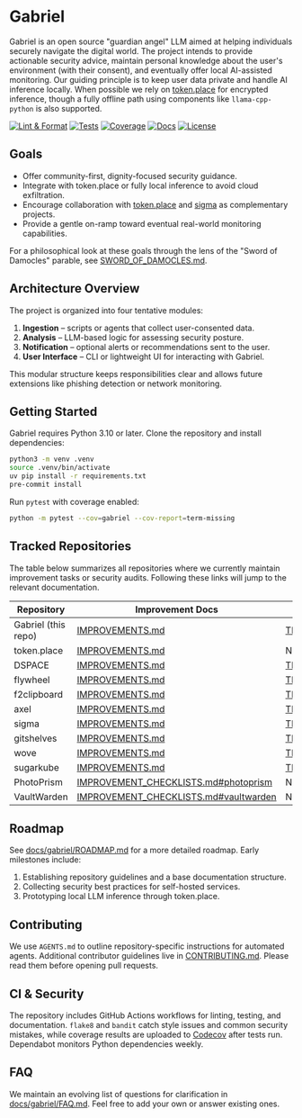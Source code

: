 # Gabriel

Gabriel is an open source "guardian angel" LLM aimed at helping individuals securely navigate the digital world. The project intends to provide actionable security advice, maintain personal knowledge about the user's environment (with their consent), and eventually offer local AI-assisted monitoring. Our guiding principle is to keep user data private and handle AI inference locally. When possible we rely on [token.place](https://github.com/futuroptimist/token.place) for encrypted inference, though a fully offline path using components like `llama-cpp-python` is also supported.

[![Lint & Format](https://img.shields.io/github/actions/workflow/status/futuroptimist/gabriel/.github/workflows/ci.yml?label=lint%20%26%20format)](https://github.com/futuroptimist/gabriel/actions/workflows/ci.yml)
[![Tests](https://img.shields.io/github/actions/workflow/status/futuroptimist/gabriel/.github/workflows/coverage.yml?label=tests)](https://github.com/futuroptimist/gabriel/actions/workflows/coverage.yml)
[![Coverage](https://codecov.io/gh/futuroptimist/gabriel/branch/main/graph/badge.svg)](https://codecov.io/gh/futuroptimist/gabriel)
[![Docs](https://img.shields.io/github/actions/workflow/status/futuroptimist/gabriel/.github/workflows/docs.yml?label=docs&branch=main)](https://github.com/futuroptimist/gabriel/actions/workflows/docs.yml)
[![License](https://img.shields.io/github/license/futuroptimist/gabriel)](LICENSE)

## Goals

- Offer community-first, dignity-focused security guidance.
- Integrate with token.place or fully local inference to avoid cloud exfiltration.
- Encourage collaboration with [token.place](https://github.com/futuroptimist/token.place) and [sigma](https://github.com/futuroptimist/sigma) as complementary projects.
- Provide a gentle on-ramp toward eventual real-world monitoring capabilities.

For a philosophical look at these goals through the lens of the "Sword of Damocles" parable, see [SWORD_OF_DAMOCLES.md](docs/gabriel/SWORD_OF_DAMOCLES.md).

## Architecture Overview

The project is organized into four tentative modules:

1. **Ingestion** – scripts or agents that collect user-consented data.
2. **Analysis** – LLM-based logic for assessing security posture.
3. **Notification** – optional alerts or recommendations sent to the user.
4. **User Interface** – CLI or lightweight UI for interacting with Gabriel.

This modular structure keeps responsibilities clear and allows future extensions like phishing detection or network monitoring.

## Getting Started

Gabriel requires Python 3.10 or later. Clone the repository and install dependencies:

```bash
python3 -m venv .venv
source .venv/bin/activate
uv pip install -r requirements.txt
pre-commit install
```

Run `pytest` with coverage enabled:

```bash
python -m pytest --cov=gabriel --cov-report=term-missing
```

## Tracked Repositories

The table below summarizes all repositories where we currently maintain
improvement tasks or security audits. Following these links will jump to the
relevant documentation.

| Repository | Improvement Docs | Threat Model |
|------------|-----------------|--------------|
| Gabriel (this repo) | [IMPROVEMENTS.md](docs/gabriel/IMPROVEMENTS.md) | [THREAT_MODEL.md](docs/gabriel/THREAT_MODEL.md) |
| token.place | [IMPROVEMENTS.md](docs/related/token_place/IMPROVEMENTS.md) | N/A |
| DSPACE | [IMPROVEMENTS.md](docs/related/dspace/IMPROVEMENTS.md) | [THREAT_MODEL.md](docs/related/dspace/THREAT_MODEL.md) |
| flywheel | [IMPROVEMENTS.md](docs/related/flywheel/IMPROVEMENTS.md) | [THREAT_MODEL.md](docs/related/flywheel/THREAT_MODEL.md) |
| f2clipboard | [IMPROVEMENTS.md](docs/related/f2clipboard/IMPROVEMENTS.md) | [THREAT_MODEL.md](docs/related/f2clipboard/THREAT_MODEL.md) |
| axel | [IMPROVEMENTS.md](docs/related/axel/IMPROVEMENTS.md) | [THREAT_MODEL.md](docs/related/axel/THREAT_MODEL.md) |
| sigma | [IMPROVEMENTS.md](docs/related/sigma/IMPROVEMENTS.md) | [THREAT_MODEL.md](docs/related/sigma/THREAT_MODEL.md) |
| gitshelves | [IMPROVEMENTS.md](docs/related/gitshelves/IMPROVEMENTS.md) | [THREAT_MODEL.md](docs/related/gitshelves/THREAT_MODEL.md) |
| wove | [IMPROVEMENTS.md](docs/related/wove/IMPROVEMENTS.md) | [THREAT_MODEL.md](docs/related/wove/THREAT_MODEL.md) |
| sugarkube | [IMPROVEMENTS.md](docs/related/sugarkube/IMPROVEMENTS.md) | [THREAT_MODEL.md](docs/related/sugarkube/THREAT_MODEL.md) |
| PhotoPrism | [IMPROVEMENT_CHECKLISTS.md#photoprism](docs/IMPROVEMENT_CHECKLISTS.md#photoprism) | N/A |
| VaultWarden | [IMPROVEMENT_CHECKLISTS.md#vaultwarden](docs/IMPROVEMENT_CHECKLISTS.md#vaultwarden) | N/A |

## Roadmap

See [docs/gabriel/ROADMAP.md](docs/gabriel/ROADMAP.md) for a more detailed roadmap. Early milestones include:

1. Establishing repository guidelines and a base documentation structure.
2. Collecting security best practices for self-hosted services.
3. Prototyping local LLM inference through token.place.

## Contributing

We use `AGENTS.md` to outline repository-specific instructions for automated agents. Additional contributor guidelines live in [CONTRIBUTING.md](CONTRIBUTING.md). Please read them before opening pull requests.

## CI & Security

The repository includes GitHub Actions workflows for linting, testing, and documentation. `flake8` and `bandit` catch style issues and common security mistakes, while coverage results are uploaded to [Codecov](https://codecov.io/) after tests run. Dependabot monitors Python dependencies weekly.

## FAQ

We maintain an evolving list of questions for clarification in [docs/gabriel/FAQ.md](docs/gabriel/FAQ.md). Feel free to add your own or answer existing ones.
